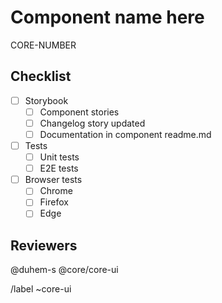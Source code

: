 # Component name here

CORE-NUMBER

## Checklist

- [ ] Storybook
  - [ ] Component stories
  - [ ] Changelog story updated
  - [ ] Documentation in component readme.md
- [ ] Tests
  - [ ] Unit tests
  - [ ] E2E tests
- [ ] Browser tests
  - [ ] Chrome
  - [ ] Firefox
  - [ ] Edge

## Reviewers

@duhem-s @core/core-ui

/label ~core-ui
